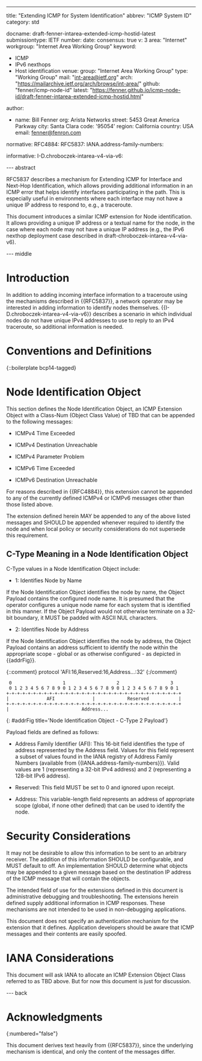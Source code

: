 ---
title: "Extending ICMP for System Identification"
abbrev: "ICMP System ID"
category: std

docname: draft-fenner-intarea-extended-icmp-hostid-latest
submissiontype: IETF
number:
date:
consensus: true
v: 3
area: "Internet"
workgroup: "Internet Area Working Group"
keyword:
 - ICMP
 - IPv6 nexthops
 - Host identification
venue:
  group: "Internet Area Working Group"
  type: "Working Group"
  mail: "int-area@ietf.org"
  arch: "https://mailarchive.ietf.org/arch/browse/int-area/"
  github: "fenner/icmp-node-id"
  latest: "https://fenner.github.io/icmp-node-id/draft-fenner-intarea-extended-icmp-hostid.html"

author:
- name: Bill Fenner
  org: Arista Networks
  street: 5453 Great America Parkway
  city: Santa Clara
  code: '95054'
  region: California
  country: USA
  email: fenner@fenron.com

normative:
  RFC4884:
  RFC5837:
  IANA.address-family-numbers:

informative:
  I-D.chroboczek-intarea-v4-via-v6:


--- abstract

RFC5837 describes a mechanism for Extending ICMP for Interface and Next-Hop Identification,
which allows providing additional information in an ICMP error that helps identify
interfaces participating in the path.  This is especially useful in environments
where each interface may not have a unique IP address to respond to, e.g., a traceroute.

This document introduces a similar ICMP extension for Node identification.
It allows providing a unique IP address or a textual name for the node, in
the case where each node may not have a unique IP address (e.g., the
IPv6 nexthop deployment case described in draft-chroboczek-intarea-v4-via-v6).

--- middle

# Introduction

In addition to adding incoming interface information to a traceroute
using the mechanisms described in {{RFC5837}}, a network operator
may be interested in adding information to identify nodes themselves.
{{I-D.chroboczek-intarea-v4-via-v6}} describes a scenario in which individual
nodes do not have unique IPv4 addresses to use to reply to an IPv4
traceroute, so additional information is needed.

# Conventions and Definitions

{::boilerplate bcp14-tagged}

# Node Identification Object

This section defines the Node Identification Object, an ICMP Extension
Object with a Class-Num (Object Class Value) of TBD that can be appended
to the following messages:

- ICMPv4 Time Exceeded

- ICMPv4 Destination Unreachable

- ICMPv4 Parameter Problem

- ICMPv6 Time Exceeded

- ICMPv6 Destination Unreachable

For reasons described in {{RFC4884}}, this extension cannot be appended
to any of the currently defined ICMPv4 or ICMPv6 messages other than
those listed above.

The extension defined herein MAY be appended to any of the above
listed messages and SHOULD be appended whenever required to identify
the node and when local policy or security
considerations do not supersede this requirement.

## C-Type Meaning in a Node Identification Object

C-Type values in a Node Identification Object include:

- 1: Identifies Node by Name

If the Node Identification Object identifies the node
by name, the Object Payload contains the configured node name.
It is presumed that the operator configures a unique node name
for each system that is identified in this manner.
If the Object Payload would not otherwise
terminate on a 32-bit boundary, it MUST be padded with ASCII NUL
characters.

- 2: Identifies Node by Address

If the Node Identification Object identifies the node by
address, the Object Payload contains an address sufficient
to identify the node within the appropriate scope - global
or as otherwise configured - as depicted in {{addrFig}}.

{::comment}
protocol 'AFI:16,Reserved:16,Address...:32'
{:/comment}
~~~~
 0                   1                   2                   3
 0 1 2 3 4 5 6 7 8 9 0 1 2 3 4 5 6 7 8 9 0 1 2 3 4 5 6 7 8 9 0 1
+-+-+-+-+-+-+-+-+-+-+-+-+-+-+-+-+-+-+-+-+-+-+-+-+-+-+-+-+-+-+-+-+
|              AFI              |            Reserved           |
+-+-+-+-+-+-+-+-+-+-+-+-+-+-+-+-+-+-+-+-+-+-+-+-+-+-+-+-+-+-+-+-+
|                           Address...
~~~~
{: #addrFig title='Node Identification Object - C-Type 2 Payload'}

Payload fields are defined as follows:

* Address Family Identifier (AFI): This 16-bit field identifies
  the type of address represented by the Address field.
  Values for this field represent a subset of values
  found in the IANA registry of Address Family Numbers (available
  from  {{IANA.address-family-numbers}}).  Valid values are 1 (representing a
  32-bit IPv4 address) and 2 (representing a 128-bit IPv6 address).

* Reserved: This field MUST be set to 0 and ignored upon
  receipt.

* Address: This variable-length field represents an address
  of appropriate scope (global, if none other defined) that
  can be used to identify the node.

# Security Considerations

It may not be desirable to allow this information to be sent to
an arbitrary receiver.  The addition of this information SHOULD
be configurable, and MUST default to off.  An implementation
SHOULD determine what objects may be appended to a given message
based on the destination IP address of the ICMP message that will
contain the objects.

The intended field of use for the extensions defined in this document
is administrative debugging and troubleshooting.  The extensions
herein defined supply additional information in ICMP responses.
These mechanisms are not intended to be used in non-debugging
applications.

This document does not specify an authentication mechanism for the
extension that it defines.  Application developers should be aware
that ICMP messages and their contents are easily spoofed.

# IANA Considerations

This document will ask IANA to allocate an ICMP Extension
Object Class referred to as TBD above.  But for now this
document is just for discussion.


--- back

# Acknowledgments
{:numbered="false"}

This document derives text heavily from {{RFC5837}}, since the
underlying mechanism is identical, and only the content of the
messages differ.
